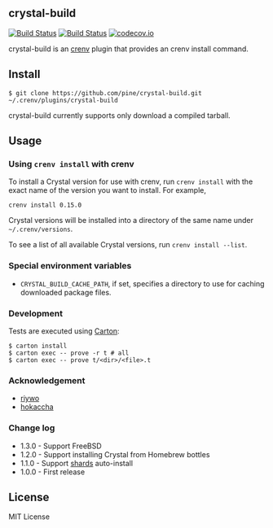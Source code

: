 crystal-build
-------------

[![Build Status](https://travis-ci.org/pine/crystal-build.svg?branch=master)](https://travis-ci.org/pine/crystal-build)
[![Build Status](https://www.bitrise.io/app/c772b4960037bae6.svg?token=cW8dSMlLIZn_a7takD622Q&branch=master)](https://www.bitrise.io/app/c772b4960037bae6)
[![codecov.io](http://codecov.io/github/pine/crystal-build/coverage.svg?branch=master)](http://codecov.io/github/pine/crystal-build?branch=master)


crystal-build is an [crenv](https://github.com/pine/crenv) plugin that provides an crenv install command.

## Install

```
$ git clone https://github.com/pine/crystal-build.git ~/.crenv/plugins/crystal-build
```

crystal-build currently supports only download a compiled tarball.

## Usage
### Using `crenv install` with crenv

To install a Crystal version for use with crenv, run `crenv install` with the exact name of the version you want to install. For example,

```
crenv install 0.15.0
```

Crystal versions will be installed into a directory of the same name under `~/.crenv/versions`.

To see a list of all available Crystal versions, run `crenv install --list`.

### Special environment variables

- `CRYSTAL_BUILD_CACHE_PATH`, if set, specifies a directory to use for caching downloaded package files.

### Development

Tests are executed using [Carton](https://github.com/perl-carton/carton):

```
$ carton install
$ carton exec -- prove -r t # all
$ carton exec -- prove t/<dir>/<file>.t
```

### Acknowledgement

- [riywo](https://github.com/riywo)
- [hokaccha](https://github.com/hokaccha)

### Change log

- 1.3.0 - Support FreeBSD
- 1.2.0 - Support installing Crystal from Homebrew bottles
- 1.1.0 - Support [shards](https://github.com/ysbaddaden/shards) auto-install
- 1.0.0 - First release

## License
MIT License
